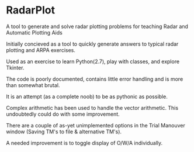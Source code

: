 # RadarPlot
A tool to generate and solve radar plotting problems for teaching Radar and Automatic Plotting Aids

Initially concieved as a tool to quickly generate answers to typical radar plotting and ARPA exercises.

Used as an exercise to learn Python(2.7), play with classes, and explore Tkinter.

The code is poorly documented, contains little error handling and is more than somewhat brutal.

It is an attempt (as a complete noob) to be as pythonic as possible.

Complex arithmetic has been used to handle the vector arithmetic.  This undoubtedly could do with some improvement.

There are a couple of as-yet unimplemented options in the Trial Manouver window (Saving TM's to file & alternative TM's).

A needed improvement is to toggle display of O/W/A individually.

